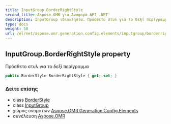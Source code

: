 ```yaml
---
title: InputGroup.BorderRightStyle
second_title: Aspose.OMR για Αναφορά API .NET
description: InputGroup ιδιοκτησία. Πρόσθετο στυλ για το δεξί περίγραμμα
type: docs
weight: 50
url: /el/net/aspose.omr.generation.config.elements/inputgroup/borderrightstyle/
---
```

## InputGroup.BorderRightStyle property

Πρόσθετο στυλ για το δεξί περίγραμμα

```csharp
public BorderStyle BorderRightStyle { get; set; }
```

### Δείτε επίσης

* class [BorderStyle](../../../aspose.omr.generation.config/borderstyle/)
* class [InputGroup](../)
* χώρος ονομάτων [Aspose.OMR.Generation.Config.Elements](../../inputgroup/)
* συνέλευση [Aspose.OMR](../../../)


